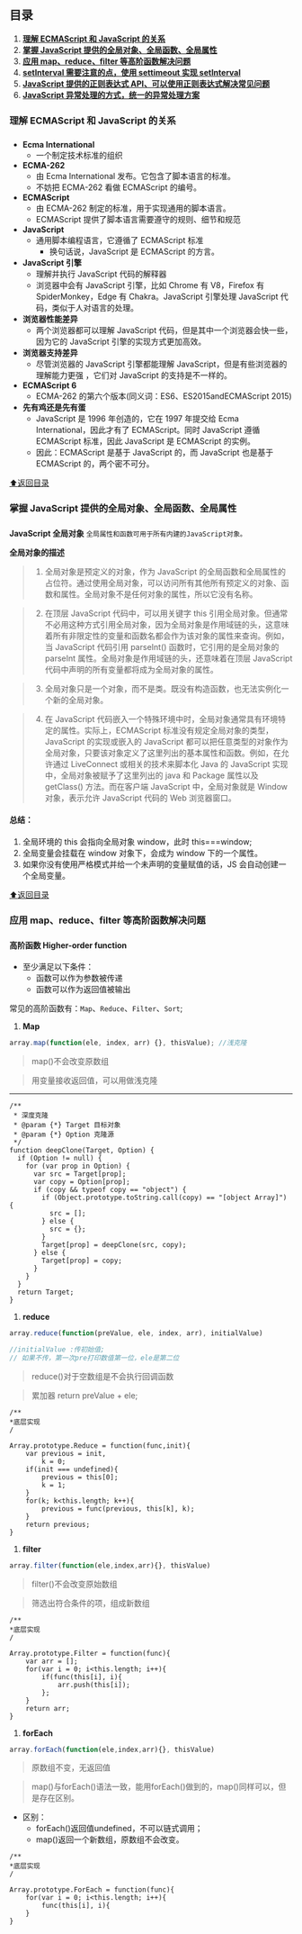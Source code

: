 ## 目录

1. **[理解 ECMAScript 和 JavaScript 的关系](#ES&JS)**
1. **[掌握 JavaScript 提供的全局对象、全局函数、全局属性](#global)**
1. **[应用 map、reduce、filter 等高阶函数解决问题](#fn)**
1. **[setInterval 需要注意的点，使用 settimeout 实现 setInterval](#)**
1. **[JavaScript 提供的正则表达式 API、可以使用正则表达式解决常见问题](#)**
1. **[JavaScript 异常处理的方式，统一的异常处理方案](#)**

### <h3 id="ES&JS">理解 ECMAScript 和 JavaScript 的关系<h3>

- **Ecma International**
  - 一个制定技术标准的组织
- **ECMA-262**
  - 由 Ecma International 发布。它包含了脚本语言的标准。
  - 不妨把 ECMA-262 看做 ECMAScript 的编号。
- **ECMAScript**
  - 由 ECMA-262 制定的标准，用于实现通用的脚本语言。
  - ECMAScript 提供了脚本语言需要遵守的规则、细节和规范
- **JavaScript**
  - 通用脚本编程语言，它遵循了 ECMAScript 标准
    - 换句话说，JavaScript 是 ECMAScript 的方言。
- **JavaScript 引擎**
  - 理解并执行 JavaScript 代码的解释器
  - 浏览器中会有 JavaScript 引擎，比如 Chrome 有 V8，Firefox 有 SpiderMonkey，Edge 有 Chakra。JavaScript 引擎处理 JavaScript 代码，类似于人对语言的处理。
- **浏览器性能差异**
  - 两个浏览器都可以理解 JavaScript 代码，但是其中一个浏览器会快一些，因为它的 JavaScript 引擎的实现方式更加高效。
- **浏览器支持差异**
  - 尽管浏览器的 JavaScript 引擎都能理解 JavaScript，但是有些浏览器的理解能力更强 ，它们对 JavaScript 的支持是不一样的。
- **ECMAScript 6**
  - ECMA-262 的第六个版本(同义词：ES6、ES2015andECMAScript 2015)
- **先有鸡还是先有蛋**
  - JavaScript 是 1996 年创造的，它在 1997 年提交给 Ecma International，因此才有了 ECMAScript。同时 JavaScript 遵循 ECMAScript 标准，因此 JavaScript 是 ECMAScript 的实例。
  - 因此：ECMAScript 是基于 JavaScript 的，而 JavaScript 也是基于 ECMAScript 的，两个密不可分。

[:arrow_up:返回目录](#目录)

### <h3 id="global">掌握 JavaScript 提供的全局对象、全局函数、全局属性<h3>

**JavaScript 全局对象**
`全局属性和函数可用于所有内建的JavaScript对象。`

**全局对象的描述**

> 1. 全局对象是预定义的对象，作为 JavaScript 的全局函数和全局属性的占位符。通过使用全局对象，可以访问所有其他所有预定义的对象、函数和属性。全局对象不是任何对象的属性，所以它没有名称。

> 2. 在顶层 JavaScript 代码中，可以用关键字 this 引用全局对象。但通常不必用这种方式引用全局对象，因为全局对象是作用域链的头，这意味着所有非限定性的变量和函数名都会作为该对象的属性来查询。例如，当 JavaScript 代码引用 parseInt() 函数时，它引用的是全局对象的 parseInt 属性。全局对象是作用域链的头，还意味着在顶层 JavaScript 代码中声明的所有变量都将成为全局对象的属性。

> 3. 全局对象只是一个对象，而不是类。既没有构造函数，也无法实例化一个新的全局对象。

> 4. 在 JavaScript 代码嵌入一个特殊环境中时，全局对象通常具有环境特定的属性。实际上，ECMAScript 标准没有规定全局对象的类型，JavaScript 的实现或嵌入的 JavaScript 都可以把任意类型的对象作为全局对象，只要该对象定义了这里列出的基本属性和函数。例如，在允许通过 LiveConnect 或相关的技术来脚本化 Java 的 JavaScript 实现中，全局对象被赋予了这里列出的 java 和 Package 属性以及 getClass() 方法。而在客户端 JavaScript 中，全局对象就是 Window 对象，表示允许 JavaScript 代码的 Web 浏览器窗口。

#### 总结：

1. 全局环境的 this 会指向全局对象 window，此时 this===window;
1. 全局变量会挂载在 window 对象下，会成为 window 下的一个属性。
1. 如果你没有使用严格模式并给一个未声明的变量赋值的话，JS 会自动创建一个全局变量。

[:arrow_up:返回目录](#目录)

### <h3 id="fn">应用 map、reduce、filter 等高阶函数解决问题<h3>

#### 高阶函数 Higher-order function

- 至少满足以下条件：
  - 函数可以作为参数被传递
  - 函数可以作为返回值被输出

常见的高阶函数有：`Map`、`Reduce`、`Filter`、`Sort`;

1. **Map**

```javascript
array.map(function(ele, index, arr) {}, thisValue); //浅克隆
```

> map()不会改变原数组

> 用变量接收返回值，可以用做浅克隆

---

```javascript{.line-number}
/**
 * 深度克隆
 * @param {*} Target 目标对象
 * @param {*} Option 克隆源
 */
function deepClone(Target, Option) {
  if (Option != null) {
    for (var prop in Option) {
      var src = Target[prop];
      var copy = Option[prop];
      if (copy && typeof copy == "object") {
        if (Object.prototype.toString.call(copy) == "[object Array]") {
          src = [];
        } else {
          src = {};
        }
        Target[prop] = deepClone(src, copy);
      } else {
        Target[prop] = copy;
      }
    }
  }
  return Target;
}
```

1. **reduce**

```javascript
array.reduce(function(preValue, ele, index, arr), initialValue)

//initialValue :传初始值;
// 如果不传，第一次pre打印数值第一位，ele是第二位
```

> reduce()对于空数组是不会执行回调函数

> 累加器
> return preValue + ele;

```javascript{.line-number}
/**
*底层实现
/

Array.prototype.Reduce = function(func,init){
    var previous = init,
        k = 0;
    if(init === undefined){
        previous = this[0];
        k = 1; 
    }
    for(k; k<this.length; k++){
        previous = func(previous, this[k], k);
    }
    return previous;
}
```

1. **filter**

```javascript
array.filter(function(ele,index,arr){}, thisValue)
```

> filter()不会改变原始数组

> 筛选出符合条件的项，组成新数组

```javascript{.line-number}
/**
*底层实现
/

Array.prototype.Filter = function(func){
    var arr = [];
    for(var i = 0; i<this.length; i++){
        if(func(this[i], i){
            arr.push(this[i]);
        };
    }
    return arr;
}
```

1. **forEach**

```javascript
array.forEach(function(ele,index,arr){}, thisValue)
```

> 原数组不变，无返回值

> map()与forEach()语法一致，能用forEach()做到的，map()同样可以，但是存在区别。

- 区别：
    - forEach()返回值undefined，不可以链式调用；
    - map()返回一个新数组，原数组不会改变。

```javascript{.line-number}
/**
*底层实现
/

Array.prototype.ForEach = function(func){
    for(var i = 0; i<this.length; i++){
        func(this[i], i){
    }
}
```